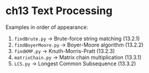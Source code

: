 # ch13 Text Processing

Examples in order of appearance:

1. `findBrute.py` → Brute-force string matching (13.2.1)  
2. `findBoyerMoore.py` → Boyer-Moore algorithm (13.2.2)  
3. `findKMP.py` → Knuth-Morris-Pratt (13.2.3)  
4. `matrixChain.py` → Matrix chain multiplication (13.3.1)  
5. `LCS.py` → Longest Common Subsequence (13.3.2)  
